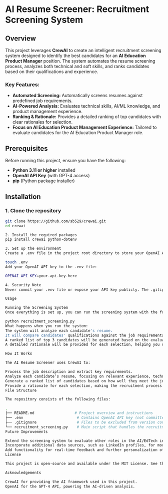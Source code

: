 # AI Resume Screener: Recruitment Screening System

## Overview

This project leverages **CrewAI** to create an intelligent recruitment screening system designed to identify the best candidates for an **AI Education Product Manager** position. The system automates the resume screening process, analyzes both technical and soft skills, and ranks candidates based on their qualifications and experience.

### Key Features:
- **Automated Screening:** Automatically screens resumes against predefined job requirements.
- **AI-Powered Analysis:** Evaluates technical skills, AI/ML knowledge, and product management experience.
- **Ranking & Rationale:** Provides a detailed ranking of top candidates with clear rationales for selection.
- **Focus on AI Education Product Management Experience:** Tailored to evaluate candidates for the AI Education Product Manager role.

## Prerequisites

Before running this project, ensure you have the following:

- **Python 3.11 or higher** installed
- **OpenAI API Key** (with GPT-4 access)
- **pip** (Python package installer)

## Installation

### 1. Clone the repository

```bash
git clone https://github.com/sb529/crewai.git
cd crewai

2. Install the required packages
pip install crewai python-dotenv

3. Set up the environment
Create a .env file in the project root directory to store your OpenAI API key:

touch .env
Add your OpenAI API key to the .env file:

OPENAI_API_KEY=your-api-key-here

4. Security Note
Never commit your .env file or expose your API key publicly. The .gitignore file is configured to ensure that sensitive information is not pushed to the repository.

Usage

Running the Screening System
Once everything is set up, you can run the screening system with the following command:

python recruitment_screening.py
What happens when you run the system:
The system will analyze each candidate's resume.
It will compare candidates' qualifications against the job requirements.
A ranked list of top 3 candidates will be generated based on the evaluation criteria.
A detailed rationale will be provided for each selection, helping you understand why each candidate was chosen.

How It Works

The AI Resume Screener uses CrewAI to:

Process the job description and extract key requirements.
Analyze each candidate’s resume, focusing on relevant experience, technical skills, AI/ML expertise, and product management background.
Generate a ranked list of candidates based on how well they meet the job requirements and their qualifications.
Provide a rationale for each selection, making the recruitment process more transparent and objective.
File Structure

The repository consists of the following files:

.
├── README.md                  # Project overview and instructions
├── .env                        # Contains OpenAI API key (not committed to the repository)
├── .gitignore                  # Files to be excluded from version control
└── recruitment_screening.py    # Main script that handles the recruitment screening logic
Future Improvements

Extend the screening system to evaluate other roles in the AI/EdTech industry.
Incorporate additional data sources, such as LinkedIn profiles, for more comprehensive analysis.
Add functionality for real-time feedback and further personalization of candidate evaluations.
License

This project is open-source and available under the MIT License. See the LICENSE file for more details.

Acknowledgements

CrewAI for providing the AI framework used in this project.
OpenAI for the GPT-4 API, powering the AI-driven analysis.
